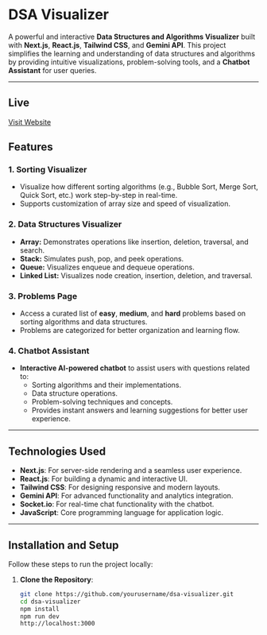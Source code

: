 # **DSA Visualizer**

A powerful and interactive **Data Structures and Algorithms Visualizer** built with **Next.js**, **React.js**, **Tailwind CSS**, and **Gemini API**. This project simplifies the learning and understanding of data structures and algorithms by providing intuitive visualizations, problem-solving tools, and a **Chatbot Assistant** for user queries.

---

## Live

[Visit Website](https://data-structure-and-sorting-visualizer.vercel.app/)

## **Features**

### **1. Sorting Visualizer**

- Visualize how different sorting algorithms (e.g., Bubble Sort, Merge Sort, Quick Sort, etc.) work step-by-step in real-time.
- Supports customization of array size and speed of visualization.

### **2. Data Structures Visualizer**

- **Array:** Demonstrates operations like insertion, deletion, traversal, and search.
- **Stack:** Simulates push, pop, and peek operations.
- **Queue:** Visualizes enqueue and dequeue operations.
- **Linked List:** Visualizes node creation, insertion, deletion, and traversal.

### **3. Problems Page**

- Access a curated list of **easy**, **medium**, and **hard** problems based on sorting algorithms and data structures.
- Problems are categorized for better organization and learning flow.

### **4. Chatbot Assistant**

- **Interactive AI-powered chatbot** to assist users with questions related to:
  - Sorting algorithms and their implementations.
  - Data structure operations.
  - Problem-solving techniques and concepts.
  - Provides instant answers and learning suggestions for better user experience.

---

## **Technologies Used**

- **Next.js**: For server-side rendering and a seamless user experience.
- **React.js**: For building a dynamic and interactive UI.
- **Tailwind CSS**: For designing responsive and modern layouts.
- **Gemini API**: For advanced functionality and analytics integration.
- **Socket.io**: For real-time chat functionality with the chatbot.
- **JavaScript**: Core programming language for application logic.

---

## **Installation and Setup**

Follow these steps to run the project locally:

1. **Clone the Repository**:
   ```bash
   git clone https://github.com/yourusername/dsa-visualizer.git
   cd dsa-visualizer
   npm install
   npm run dev
   http://localhost:3000
   ```
